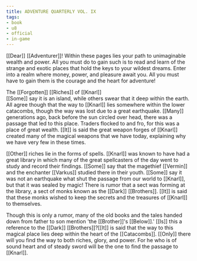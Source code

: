 ```yaml
---
title: ADVENTURE QUARTERLY VOL. IX
tags:
- book
- u8
- official
- in-game
---
```


  
[[Dear]] [[Adventurer]]! Within these pages lies your path to unimaginable wealth and power. All you must do to gain such is to read and learn of the strange and exotic places that hold the keys to your wildest dreams. Enter into a realm where money, power, and pleasure await you. All you must have to gain them is the courage and the heart for adventure!  
  
The [[Forgotten]] [[Riches]] of [[Knarl]]  
[[Some]] say it is an island, while others swear that it deep within the earth. All agree though that the way to [[Knarl]] lies somewhere within the lower catacombs, though the way was lost due to a great earthquake. [[Many]] generations ago, back before the sun circled over head, there was a passage that led to this place. Traders flocked to and fro, for this was a place of great wealth. [[It]] is said the great weapon forges of [[Knarl]] created many of the magical weapons that we have today, explaining why we have very few in these times.  
  
[[Other]] riches lie in the forms of spells. [[Knarl]] was known to have had a great library in which many of the great spellcasters of the day went to study and record their findings. [[Some]] say that the magethief [[Vermin]] and the enchanter [[Varkus]] studied there in their youth. [[Some]] say it was not an earthquake what shut the passage from our world to [[Knarl]], but that it was sealed by magic! There is rumor that a sect was forming at the library, a sect of monks known as the [[Dark]] [[Brothers]]. [[It]] is said that these monks wished to keep the secrets and the treasures of [[Knarl]] to themselves.  
  
Though this is only a rumor, many of the old books and the tales handed down from father to son mention 'the [[Brother]]'s [[Below]].' [[Is]] this a reference to the [[Dark]] [[Brothers]]?[[It]] is said that the way to this magical place lies deep within the heart of the [[Catacombs]]. [[Only]] there will you find the way to both riches, glory, and power. For he who is of sound heart and of steady sword will be the one to find the passage to [[Knarl]]. 